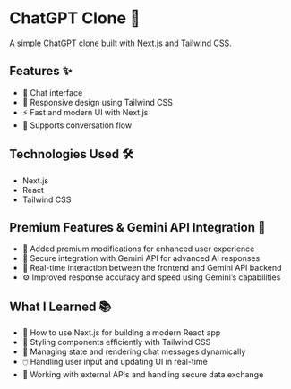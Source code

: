 # ChatGPT Clone 🤖

A simple ChatGPT clone built with Next.js and Tailwind CSS.

## Features ✨

- 💬 Chat interface
- 📱 Responsive design using Tailwind CSS
- ⚡ Fast and modern UI with Next.js
- 🔄 Supports conversation flow

## Technologies Used 🛠️

- Next.js
- React
- Tailwind CSS

## Premium Features & Gemini API Integration 🌟

- 🚀 Added premium modifications for enhanced user experience
- 🔐 Secure integration with Gemini API for advanced AI responses
- 🔄 Real-time interaction between the frontend and Gemini API backend
- ⚙️ Improved response accuracy and speed using Gemini’s capabilities

## What I Learned 📚

- 🚀 How to use Next.js for building a modern React app
- 🎨 Styling components efficiently with Tailwind CSS
- 🔄 Managing state and rendering chat messages dynamically
- 🖱️ Handling user input and updating UI in real-time
- 🔐 Working with external APIs and handling secure data exchange

